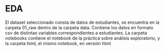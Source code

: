 # EDA	
El dataset seleccionado consta de datos de estudiantes, se encuentra en la carpeta 01_raw dentro de la carpeta data. Contiene los datos en formato csv de distintas variables correspondientes a estudiantes. La carpeta notebooks contiene el notebook de la práctica sobre análisis exploratorio, y la carpeta html, el mismo notebook, en versión html